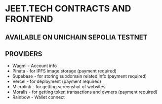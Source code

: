 # JEET.TECH CONTRACTS AND FRONTEND 

## AVAILABLE ON UNICHAIN SEPOLIA TESTNET

## PROVIDERS

- Wagmi - Account info
- Pinata - for IPFS image storage (payment required)
- Supabase - for storing subdomain related info (payment required) 
- Vercel - for deployment (payment required)
- Microlink - for getting screenshot of websites
- Moralis - for getting token transactions and owners (payment required)
- Rainbow - Wallet connect
